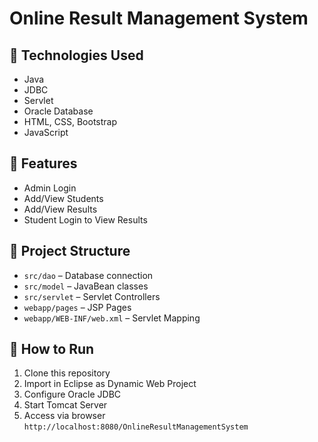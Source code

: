 # Online Result Management System

## 📌 Technologies Used
- Java
- JDBC
- Servlet
- Oracle Database
- HTML, CSS, Bootstrap
- JavaScript

## 🔧 Features
- Admin Login
- Add/View Students
- Add/View Results
- Student Login to View Results

## 📂 Project Structure
- `src/dao` – Database connection
- `src/model` – JavaBean classes
- `src/servlet` – Servlet Controllers
- `webapp/pages` – JSP Pages
- `webapp/WEB-INF/web.xml` – Servlet Mapping  

## 🏁 How to Run
1. Clone this repository
2. Import in Eclipse as Dynamic Web Project
3. Configure Oracle JDBC
4. Start Tomcat Server
5. Access via browser `http://localhost:8080/OnlineResultManagementSystem`
